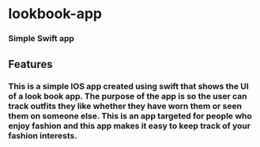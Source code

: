 # lookbook-app
### Simple Swift app 

## Features
### This is a simple IOS app created using swift that shows the UI of a look book app. The purpose of the app is so the user can track outfits they like whether they have worn them or seen them on someone else. This is an app targeted for people who enjoy fashion and this app makes it easy to keep track of your fashion interests.
